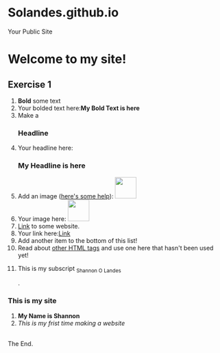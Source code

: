Solandes.github.io
=====================

Your Public Site

<!DOCTYPE html>
<html>
  <head>
    <title>
    Shannons Public Website
    </title>
  </head>
  
  <body>
  <h1>Welcome to my site!</h1>
  


<h2 id="Exercise1">Exercise 1</h2>
<ol>
  <li><b>Bold</b> some text</li>
  <li>Your bolded text here:<b>My Bold Text is here</b></li>
  <li>Make a <h3>Headline</h3></li>
  <li>Your headline here:<h3> My Headline is here</h3></li>
  <li>Add an image (<a href="http://forum.koramgame.com/thread-60307-1-1.html">here's some help</a>): <img src="http://upload.wikimedia.org/wikipedia/commons/thumb/8/85/Smiley.svg/800px-Smiley.svg.png"height="50" width="50"</li> 
  <li>Your image here: <img src="https://scontent-a-iad.xx.fbcdn.net/hphotos-ash3/t1/581877_10200239654493897_1357504214_n.jpg"height="50" width="50"</li>
  <li><a href="http://www.coceleratoru.com">Link</a> to some website.</li>
  <li>Your link here:<a href="https://www.facebook.com/shannon.landes">Link</a> </li>
  <li>Add another item to the bottom of this list!</li>
  <li>Read about <a href="http://www.quackit.com/html/tags/">other HTML tags</a> and use one here that hasn't been used yet!</li>
  <li><p>This is my subscript <sub>Shannon O Landes</sub></p>.</li>
</li>
  
</ol>

<h3 id="This is my site">This is my site</h3>
<ol>
  <li><b>My Name is Shannon</b></li>
  <li><i> This is my frist time making a website</i></li>
</ol>


<br>The End.
  </body>
</html>
